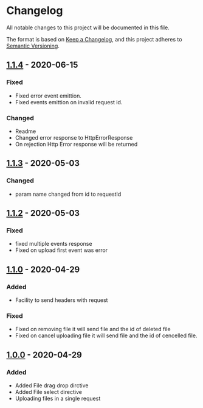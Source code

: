 # Changelog

All notable changes to this project will be documented in this file.

The format is based on [Keep a Changelog](https://keepachangelog.com/en/1.0.0/), and this project adheres to [Semantic Versioning](https://semver.org/spec/v2.0.0.html).

## [1.1.4] - 2020-06-15

### Fixed
- Fixed error event emittion.
- Fixed events emittion on invalid request id.

### Changed
- Readme
- Changed error response to HttpErrorResponse
- On rejection Http Error response will be returned

## [1.1.3] - 2020-05-03

### Changed
- param name changed from id to requestId

## [1.1.2] - 2020-05-03

### Fixed
- fixed multiple events response
- Fixed on upload first event was error

## [1.1.0] - 2020-04-29

### Added

- Facility to send headers with request

### Fixed
- Fixed on removing file it will send file and the id of deleted file
- Fixed on cancel uploading file it will send file and the id of cencelled file.

## [1.0.0] - 2020-04-29

### Added

- Added File drag drop dirctive 
- Added File select directive
- Uploading files in a single request

[1.1.4]: https://github.com/jayprajapati857/ngx-uploader-directive/compare/1.1.3...1.1.4
[1.1.3]: https://github.com/jayprajapati857/ngx-uploader-directive/compare/1.1.2...1.1.3
[1.1.2]: https://github.com/jayprajapati857/ngx-uploader-directive/compare/1.1.0...1.1.2
[1.1.0]: https://github.com/jayprajapati857/ngx-uploader-directive/compare/1.0.0...1.1.0
[1.0.0]: https://github.com/jayprajapati857/ngx-uploader-directive/releases/tag/1.0.0
